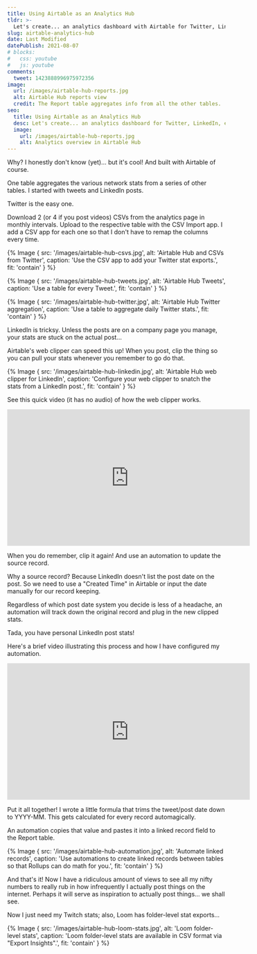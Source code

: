 ```yaml
---
title: Using Airtable as an Analytics Hub
tldr: >-
  Let's create... an analytics dashboard with Airtable for Twitter, LinkedIn, and more.
slug: airtable-analytics-hub
date: Last Modified
datePublish: 2021-08-07
# blocks:
#   css: youtube
#   js: youtube
comments:
  tweet: 1423888996975972356
image:
  url: /images/airtable-hub-reports.jpg
  alt: Airtable Hub reports view
  credit: The Report table aggregates info from all the other tables.
seo:
  title: Using Airtable as an Analytics Hub
  desc: Let's create... an analytics dashboard for Twitter, LinkedIn, etc. with Airtable.
  image:
    url: /images/airtable-hub-reports.jpg
    alt: Analytics overview in Airtable Hub 
---
```


Why? I honestly don't know (yet)... but it's cool! And built with Airtable of course.

One table aggregates the various network stats from a series of other tables. I started with tweets and LinkedIn posts.

Twitter is the easy one.

Download 2 (or 4 if you post videos) CSVs from the analytics page in monthly intervals. Upload to the respective table with the CSV Import app. I add a CSV app for each one so that I don't have to remap the columns every time.

{% Image {
  src: '/images/airtable-hub-csvs.jpg',
  alt: 'Airtable Hub and CSVs from Twitter',
  caption: 'Use the CSV app to add your Twitter stat exports.',
  fit: 'contain'
} %}

{% Image {
  src: '/images/airtable-hub-tweets.jpg',
  alt: 'Airtable Hub Tweets',
  caption: 'Use a table for every Tweet.',
  fit: 'contain'
} %}

{% Image {
  src: '/images/airtable-hub-twitter.jpg',
  alt: 'Airtable Hub Twitter aggregation',
  caption: 'Use a table to aggregate daily Twitter stats.',
  fit: 'contain'
} %}

LinkedIn is tricksy. Unless the posts are on a company page you manage, your stats are stuck on the actual post...

Airtable's web clipper can speed this up! When you post, clip the thing so you can pull your stats whenever you remember to go do that.

{% Image {
  src: '/images/airtable-hub-linkedin.jpg',
  alt: 'Airtable Hub web clipper for LinkedIn',
  caption: 'Configure your web clipper to snatch the stats from a LinkedIn post.',
  fit: 'contain'
} %}

See this quick video (it has no audio) of how the web clipper works.

<div style="position: relative; padding-bottom: 62.5%; height: 0;"><iframe width="560" height="315"
src="https://www.youtube-nocookie.com/embed/ASMutu0ALMc"
title="Using Airtable as an Analytics Hub: LinkedIn Web Clipper - New Post" frameborder="0" allow="accelerometer; autoplay; clipboard-write; encrypted-media; gyroscope; picture-in-picture" allowfullscreen></iframe></div>

When you do remember, clip it again! And use an automation to update the source record.

Why a source record? Because LinkedIn doesn't list the post date on the post. So we need to use a "Created Time" in Airtable or input the date manually for our record keeping.

Regardless of which post date system you decide is less of a headache, an automation will track down the original record and plug in the new clipped stats.

Tada, you have personal LinkedIn post stats!

Here's a brief video illustrating this process and how I have configured my automation.

<div style="position: relative; padding-bottom: 62.5%; height: 0;"><iframe width="560" height="315"
src="https://www.youtube-nocookie.com/embed/ULoXTeb3gkQ"
title="Using Airtable as an Analytics Hub: LinkedIn with Web Clipper & Automations - Update Post Stats" frameborder="0" allow="accelerometer; autoplay; clipboard-write; encrypted-media; gyroscope; picture-in-picture" allowfullscreen></iframe></div>

Put it all together! I wrote a little formula that trims the tweet/post date down to YYYY-MM. This gets calculated for every record automagically.

An automation copies that value and pastes it into a linked record field to the Report table.

{% Image {
  src: '/images/airtable-hub-automation.jpg',
  alt: 'Automate linked records',
  caption: 'Use automations to create linked records between tables so that Rollups can do math for you.',
  fit: 'contain'
} %}

And that's it! Now I have a ridiculous amount of views to see all my nifty numbers to really rub in how infrequently I actually post things on the internet. Perhaps it will serve as inspiration to actually post things... we shall see.

Now I just need my Twitch stats; also, Loom has folder-level stat exports...

{% Image {
  src: '/images/airtable-hub-loom-stats.jpg',
  alt: 'Loom folder-level stats',
  caption: 'Loom folder-level stats are available in CSV format via "Export Insights".',
  fit: 'contain'
} %}

